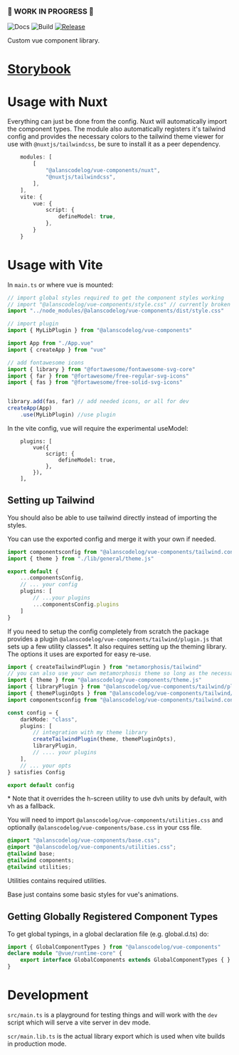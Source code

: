 ### 🚧 WORK IN PROGRESS 🚧
![Docs](https://github.com/alanscodelog/vue-components/workflows/Docs/badge.svg)
![Build](https://github.com/alanscodelog/vue-components/workflows/Build/badge.svg)
[![Release](https://github.com/alanscodelog/vue-components/workflows/Release/badge.svg)](https://www.npmjs.com/package/@alanscodelog/vue-components)

Custom vue component library.

# [Storybook](https://alanscodelog.github.io/vue-components/storybook)

# Usage with Nuxt

Everything can just be done from the config. Nuxt will automatically import the component types. The module also automatically registers it's tailwind config and provides the necessary colors to the tailwind theme viewer for use with `@nuxtjs/tailwindcss`, be sure to install it as a peer dependency.

```ts
	modules: [
		[
			"@alanscodelog/vue-components/nuxt",
			"@nuxtjs/tailwindcss",
		],
	],
	vite: {
		vue: {
			script: {
				defineModel: true,
			},
		}
	}

```

# Usage with Vite

In `main.ts` or where vue is mounted:

```ts
// import global styles required to get the component styles working
// import "@alanscodelog/vue-components/style.css" // currently broken due to same issue as above
import "../node_modules/@alanscodelog/vue-components/dist/style.css"

// import plugin
import { MyLibPlugin } from "@alanscodelog/vue-components"

import App from "./App.vue"
import { createApp } from "vue"

// add fontawesome icons
import { library } from "@fortawesome/fontawesome-svg-core"
import { far } from "@fortawesome/free-regular-svg-icons"
import { fas } from "@fortawesome/free-solid-svg-icons"


library.add(fas, far) // add needed icons, or all for dev
createApp(App)
	.use(MyLibPlugin) //use plugin

```
In the vite config, vue will require the experimental useModel:

```
	plugins: [
		vue({
			script: {
				defineModel: true,
			},
		}),
	],
```
## Setting up Tailwind

You should also be able to use tailwind directly instead of importing the styles.

You can use the exported config and merge it with your own if needed.

```ts
import componentsconfig from "@alanscodelog/vue-components/tailwind.config.ts"
import { theme } from "./lib/general/theme.js"

export default {
	...componentsConfig,
	// ... your config
	plugins: [
		// ...your plugins
		...componentsConfig.plugins
	]
}

```

If you need to setup the config completely from scratch the package provides a plugin `@alanscodelog/vue-components/tailwind/plugin.js` that sets up a few utility classes\*. It also requires setting up the theming library. The options it uses are exported for easy re-use.

```ts
import { createTailwindPlugin } from "metamorphosis/tailwind"
// you can also use your own metamorphosis theme so long as the necessary colors are provided ( warning/ok/danger/accent, neutral is also used, but that is already provided by tailwind )
import { theme } from "@alanscodelog/vue-components/theme.js"
import { libraryPlugin } from "@alanscodelog/vue-components/tailwind/plugin.js"
import { themePluginOpts } from "@alanscodelog/vue-components/tailwind/themePluginOpts.js"
import componentsconfig from "@alanscodelog/vue-components/tailwind.config.ts"

const config = {
	darkMode: "class",
	plugins: [
		// integration with my theme library
		createTailwindPlugin(theme, themePluginOpts),
		libraryPlugin,
		// .... your plugins
	],
	// ... your opts
} satisfies Config

export default config

```

\* Note that it overrides the h-screen utility to use dvh units by default, with vh as a fallback.

You will need to import `@alanscodelog/vue-components/utilities.css` and optionally `@alanscodelog/vue-components/base.css` in your css file.

```css
@import "@alanscodelog/vue-components/base.css";
@import "@alanscodelog/vue-components/utilities.css";
@tailwind base;
@tailwind components;
@tailwind utilities;
```

Utilities contains required utilities.

Base just contains some basic styles for vue's animations.

## Getting Globally Registered Component Types

To get global typings, in a global declaration file (e.g. global.d.ts) do:
```ts
import { GlobalComponentTypes } from "@alanscodelog/vue-components"
declare module "@vue/runtime-core" {
	export interface GlobalComponents extends GlobalComponentTypes { }
}
```


# Development

`src/main.ts` is a playground for testing things and will work with the `dev` script which will serve a vite server in dev mode.

`scr/main.lib.ts` is the actual library export which is used when vite builds in production mode.
